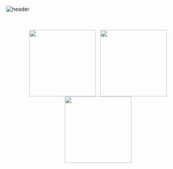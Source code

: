 ![header](https://capsule-render.vercel.app/api?type=cylinder&color=B6DCB6&text=Hello%20🌝%20I'm%20Dongju%20Seo!&fontColor=363636&fontSize=40&animation=twinkling&height=180)

<p align="center">
  <br>
  <br>
  <a href="https://github.com/yn15"><img align="center" style="height:180px" src="http://github-profile-summary-cards.vercel.app/api/cards/profile-details?username=yn15&theme=solarized" /></a> &nbsp
  <a href="https://github.com/yn15"><img align="center" style="height:180px" src="http://github-profile-summary-cards.vercel.app/api/cards/stats?username=yn15&theme=solarized" /></a> &nbsp
  <a href="https://github.com/yn15"><img align="center" style="height:180px" src="http://github-profile-summary-cards.vercel.app/api/cards/most-commit-language?username=yn15&theme=solarized" /></a> &nbsp
  
 </p>

